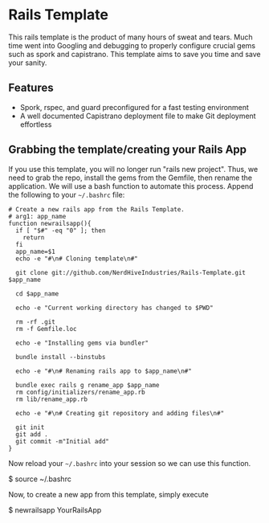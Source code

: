 Rails Template
=========================

This rails template is the product of many hours of sweat and tears. Much
time went into Googling and debugging to properly configure crucial gems such as
spork and capistrano. This template aims to save you time and save your sanity.

Features
--------
* Spork, rspec, and guard preconfigured for a fast testing environment
* A well documented Capistrano deployment file to make Git deployment effortless

Grabbing the template/creating your Rails App
---------------------------------------------

If you use this template, you will no longer run "rails new project". Thus, we need to grab the repo, install the gems from the Gemfile, then rename the application. We will use a bash function to automate this process. Append the following to your ```~/.bashrc``` file:

```
# Create a new rails app from the Rails Template.
# arg1: app_name
function newrailsapp(){
  if [ "$#" -eq "0" ]; then
    return
  fi
  app_name=$1
  echo -e "#\n# Cloning template\n#"

  git clone git://github.com/NerdHiveIndustries/Rails-Template.git $app_name

  cd $app_name

  echo -e "Current working directory has changed to $PWD"

  rm -rf .git
  rm -f Gemfile.loc

  echo -e "Installing gems via bundler"

  bundle install --binstubs

  echo -e "#\n# Renaming rails app to $app_name\n#"

  bundle exec rails g rename_app $app_name
  rm config/initializers/rename_app.rb
  rm lib/rename_app.rb

  echo -e "#\n# Creating git repository and adding files\n#"

  git init
  git add .
  git commit -m"Initial add"
}
```

Now reload your ```~/.bashrc``` into your session so we can use this
function.

$ source ~/.bashrc

Now, to create a new app from this template, simply execute

$ newrailsapp YourRailsApp
